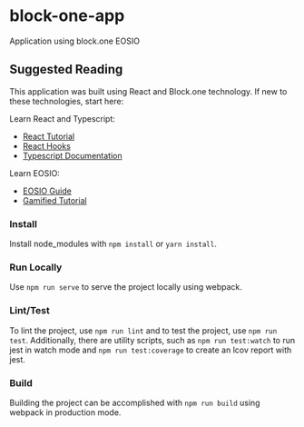# block-one-app
Application using block.one EOSIO

## Suggested Reading
This application was built using React and Block.one technology. If new to these technologies, start here:

Learn React and Typescript:
 - [React Tutorial](https://reactjs.org/tutorial/tutorial.html)
 - [React Hooks](https://reactjs.org/docs/hooks-intro.html)
 - [Typescript Documentation](https://www.typescriptlang.org/docs/home.html)

Learn EOSIO:
- [EOSIO Guide](https://developers.eos.io/eosio-home/docs)
- [Gamified Tutorial](https://battles.eos.io/main)

### Install
Install node_modules with `npm install` or `yarn install`.

### Run Locally
Use `npm run serve` to serve the project locally using webpack.

### Lint/Test
To lint the project, use `npm run lint` and to test the project, use `npm run test`.
Additionally, there are utility scripts, such as `npm run test:watch` to run jest in watch mode and `npm run test:coverage` to create an lcov report with jest.

### Build
Building the project can be accomplished with `npm run build` using webpack in production mode.
